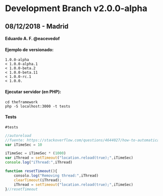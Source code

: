# Development Branch v2.0.0-alpha
## 08/12/2018 - Madrid
#### Eduardo A. F. @eacevedof

#### Ejemplo de versionado:
```
1.0.0-alpha 
< 1.0.0-alpha.1 
< 1.0.0-beta.2 
< 1.0.0-beta.11 
< 1.0.0-rc.1 
< 1.0.0.
```
#### Ejecutar servidor (en PHP):
```
cd theframework
php -S localhost:3000 -t tests
```

#### Tests
```
#tests
```

```js
//autoreload
//fuente: https://stackoverflow.com/questions/4644027/how-to-automatically-reload-a-page-after-a-given-period-of-inactivity
var iTimeSec = 10

iTimeSec = iTimeSec * (1000)
var iThread = setTimeout("location.reload(true);",iTimeSec)
console.log("iThread:",iThread)

function resetTimeout(){
    consolo.log("Removing thread:",iThread)
    clearTimeout(iThread);
    iThread = setTimeout("location.reload(true);",iTimeSec)
}//resetTimeout
```
